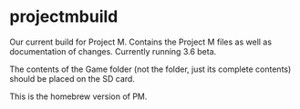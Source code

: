 # projectmbuild
Our current build for Project M. Contains the Project M files as well as documentation of changes. Currently running 3.6 beta.

The contents of the Game folder (not the folder, just its complete contents) should be placed on the SD card.

This is the homebrew version of PM.
